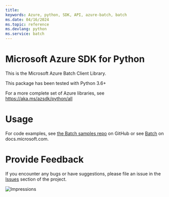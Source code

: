 ```yaml
---
title: 
keywords: Azure, python, SDK, API, azure-batch, batch
ms.date: 04/16/2024
ms.topic: reference
ms.devlang: python
ms.service: batch
---
```

# Microsoft Azure SDK for Python

This is the Microsoft Azure Batch Client Library.

This package has been tested with Python 3.6+

For a more complete set of Azure libraries, see https://aka.ms/azsdk/python/all

# Usage

For code examples, see [the Batch samples repo](https://github.com/Azure/azure-batch-samples/tree/master/Python)
on GitHub or see [Batch](/python/api/overview/azure/batch)
on docs.microsoft.com.


# Provide Feedback

If you encounter any bugs or have suggestions, please file an issue in the
[Issues](https://github.com/Azure/azure-sdk-for-python/issues)
section of the project.


![Impressions](https://azure-sdk-impressions.azurewebsites.net/api/impressions/azure-sdk-for-python%2Fazure-batch%2FREADME.png)

